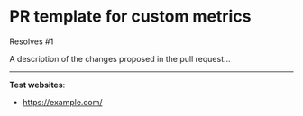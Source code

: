 # PR template for custom metrics

Resolves \#1

A description of the changes proposed in the pull request...

---
**Test websites**:

- https://example.com/
